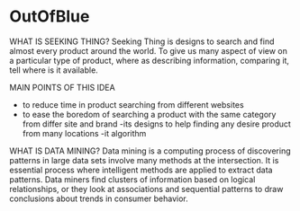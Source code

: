 # OutOfBlue

WHAT IS SEEKING THING? 
Seeking Thing is designs to search and find almost every product around the world. To give us many aspect of view on a particular type of product, where as describing information, comparing it, tell where is it available.  

MAIN POINTS OF THIS IDEA 
- to reduce time in product searching from different websites 
- to ease the boredom of searching a product with the same category from differ site and brand 
-its designs to help finding any desire product from many locations 
-it algorithm 

WHAT IS DATA MINING? 
Data mining is a computing process of discovering patterns in large data sets involve many methods at the intersection. It 
is essential process where intelligent methods are applied to extract data patterns. Data miners find clusters of 
information based on logical relationships, or they look at associations and sequential patterns to draw conclusions about 
trends in consumer behavior. 
